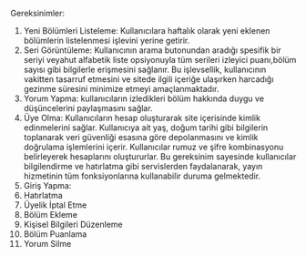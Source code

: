 Gereksinimler:
1. Yeni Bölümleri Listeleme: Kullanıcılara haftalık olarak yeni eklenen bölümlerin listelenmesi işlevini yerine getirir.
2. Seri Görüntüleme: Kullanıcının arama butonundan aradığı spesifik bir seriyi veyahut alfabetik liste opsiyonuyla tüm serileri izleyici puanı,bölüm sayısı gibi bilgilerle erişmesini sağlanır. Bu işlevsellik, kullanıcının vakitten tasarruf etmesini ve sitede ilgili içeriğe ulaşırken harcadığı gezinme süresini minimize etmeyi amaçlanmaktadır.
3. Yorum Yapma: kullanıcıların izledikleri bölüm hakkında duygu ve düşüncelerini paylaşmasını sağlar.
4. Üye Olma: Kullanıcıların hesap oluşturarak site içerisinde kimlik edinmelerini sağlar. Kullanıcıya ait yaş, doğum tarihi gibi bilgilerin toplanarak veri güvenliği esasına göre depolanmasını ve kimlik doğrulama işlemlerini içerir. Kullanıcılar rumuz ve şifre kombinasyonu belirleyerek hesaplarını oluştururlar. Bu gereksinim sayesinde kullanıcılar bilgilendirme ve hatırlatma gibi servislerden faydalanarak, yayın hizmetinin tüm fonksiyonlarına kullanabilir duruma gelmektedir.
5. Giriş Yapma:
6. Hatırlatma
7. Üyelik İptal Etme
8. Bölüm Ekleme
9. Kişisel Bilgileri Düzenleme
10. Bölüm Puanlama
11. Yorum Silme
